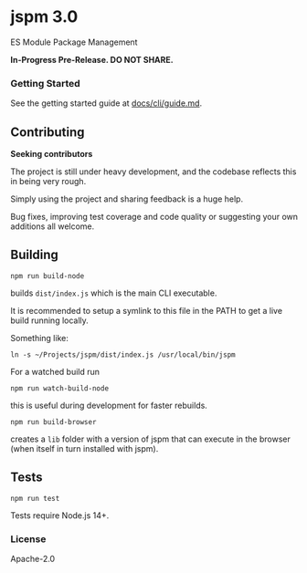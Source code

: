 # jspm 3.0

ES Module Package Management

**In-Progress Pre-Release. DO NOT SHARE.**

### Getting Started

See the getting started guide at [docs/cli/guide.md](docs/cli/guide.md).

## Contributing

**Seeking contributors**

The project is still under heavy development, and the codebase reflects this in being very rough.

Simply using the project and sharing feedback is a huge help.

Bug fixes, improving test coverage and code quality or suggesting your own additions all welcome.

## Building

```
npm run build-node
```

builds `dist/index.js` which is the main CLI executable.

It is recommended to setup a symlink to this file in the PATH to get a live build running locally.

Something like:

```
ln -s ~/Projects/jspm/dist/index.js /usr/local/bin/jspm
```

For a watched build run

```
npm run watch-build-node
```

this is useful during development for faster rebuilds.

```
npm run build-browser
```

creates a `lib` folder with a version of jspm that can execute in the browser (when itself in turn installed with jspm).

## Tests

```
npm run test
```

Tests require Node.js 14+.

### License

Apache-2.0

